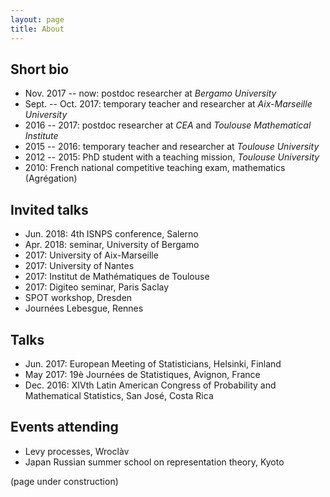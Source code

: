 ```yaml
---
layout: page
title: About
---
```


## Short bio

- Nov. 2017 -- now: postdoc researcher at *Bergamo University*
- Sept. -- Oct. 2017: temporary teacher and researcher at *Aix-Marseille University*
- 2016 -- 2017: postdoc researcher at *CEA* and *Toulouse Mathematical Institute*
- 2015 -- 2016: temporary teacher and researcher at *Toulouse University*
- 2012 -- 2015: PhD student with a teaching mission, *Toulouse University*
- 2010: French national competitive teaching exam, mathematics (Agrégation)

## Invited talks

- Jun. 2018: 4th ISNPS conference, Salerno
- Apr. 2018: seminar, University  of Bergamo
- 2017: University of Aix-Marseille
- 2017: University of Nantes
- 2017: Institut de Mathématiques de Toulouse
- 2017: Digiteo seminar, Paris Saclay
- SPOT workshop, Dresden
- Journées Lebesgue, Rennes

## Talks

- Jun. 2017: European Meeting of Statisticians, Helsinki, Finland
- May 2017: 19è Journées de Statistiques, Avignon, France
- Dec. 2016: XIVth Latin American Congress of Probability and Mathematical Statistics, San José, Costa Rica

## Events attending

- Levy processes, Wroclàv
- Japan Russian summer school on representation theory, Kyoto

(page under construction)
